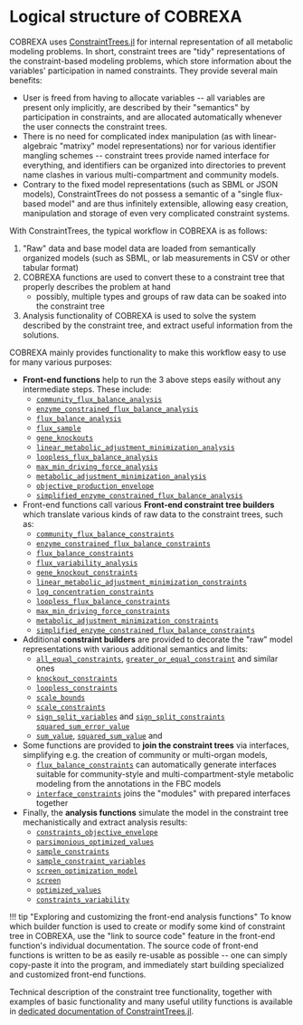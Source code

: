 
# Logical structure of COBREXA

COBREXA uses
[ConstraintTrees.jl](https://github.com/COBREXA/ConstraintTrees.jl) for
internal representation of all metabolic modeling problems. In short,
constraint trees are "tidy" representations of the constraint-based modeling
problems, which store information about the variables' participation in named
constraints. They provide several main benefits:

- User is freed from having to allocate variables -- all variables are present
  only implicitly, are described by their "semantics" by participation in
  constraints, and are allocated automatically whenever the user connects the
  constraint trees.
- There is no need for complicated index manipulation (as with linear-algebraic
  "matrixy" model representations) nor for various identifier mangling schemes
  -- constraint trees provide named interface for everything, and identifiers
  can be organized into directories to prevent name clashes in various
  multi-compartment and community models.
- Contrary to the fixed model representations (such as SBML or JSON models),
  ConstraintTrees do not possess a semantic of a "single flux-based model" and
  are thus infinitely extensible, allowing easy creation, manipulation and
  storage of even very complicated constraint systems.

With ConstraintTrees, the typical workflow in COBREXA is as follows:

1. "Raw" data and base model data are loaded from semantically organized models
   (such as SBML, or lab measurements in CSV or other tabular format)
2. COBREXA functions are used to convert these to a constraint tree that
   properly describes the problem at hand
   - possibly, multiple types and groups of raw data can be soaked into the
     constraint tree
3. Analysis functionality of COBREXA is used to solve the system described by
   the constraint tree, and extract useful information from the solutions.

COBREXA mainly provides functionality to make this workflow easy to use for
many various purposes:

- **Front-end functions** help to run the 3 above steps easily without any
  intermediate steps. These include:
  - [`community_flux_balance_analysis`](@ref)
  - [`enzyme_constrained_flux_balance_analysis`](@ref)
  - [`flux_balance_analysis`](@ref)
  - [`flux_sample`](@ref)
  - [`gene_knockouts`](@ref)
  - [`linear_metabolic_adjustment_minimization_analysis`](@ref)
  - [`loopless_flux_balance_analysis`](@ref)
  - [`max_min_driving_force_analysis`](@ref)
  - [`metabolic_adjustment_minimization_analysis`](@ref)
  - [`objective_production_envelope`](@ref)
  - [`simplified_enzyme_constrained_flux_balance_analysis`](@ref)
- Front-end functions call various **Front-end constraint tree builders** which
  translate various kinds of raw data to the constraint trees, such as:
  - [`community_flux_balance_constraints`](@ref)
  - [`enzyme_constrained_flux_balance_constraints`](@ref)
  - [`flux_balance_constraints`](@ref)
  - [`flux_variability_analysis`](@ref)
  - [`gene_knockout_constraints`](@ref)
  - [`linear_metabolic_adjustment_minimization_constraints`](@ref)
  - [`log_concentration_constraints`](@ref)
  - [`loopless_flux_balance_constraints`](@ref)
  - [`max_min_driving_force_constraints`](@ref)
  - [`metabolic_adjustment_minimization_constraints`](@ref)
  - [`simplified_enzyme_constrained_flux_balance_constraints`](@ref)
- Additional **constraint builders** are provided to decorate the "raw" model
  representations with various additional semantics and limits:
  - [`all_equal_constraints`](@ref), [`greater_or_equal_constraint`](@ref) and
    similar ones
  - [`knockout_constraints`](@ref)
  - [`loopless_constraints`](@ref)
  - [`scale_bounds`](@ref)
  - [`scale_constraints`](@ref)
  - [`sign_split_variables`](@ref) and [`sign_split_constraints`](@ref)
    [`squared_sum_error_value`](@ref)
  - [`sum_value`](@ref), [`squared_sum_value`](@ref) and
- Some functions are provided to **join the constraint trees** via interfaces,
  simplifying e.g. the creation of community or multi-organ models,
  - [`flux_balance_constraints`](@ref) can automatically generate interfaces
    suitable for community-style and multi-compartment-style metabolic
    modeling from the annotations in the FBC models
  - [`interface_constraints`](@ref) joins the "modules" with prepared
    interfaces together
- Finally, the **analysis functions** simulate the model in the constraint
  tree mechanistically and extract analysis results:
  - [`constraints_objective_envelope`](@ref)
  - [`parsimonious_optimized_values`](@ref)
  - [`sample_constraints`](@ref)
  - [`sample_constraint_variables`](@ref)
  - [`screen_optimization_model`](@ref)
  - [`screen`](@ref)
  - [`optimized_values`](@ref)
  - [`constraints_variability`](@ref)

!!! tip "Exploring and customizing the front-end analysis functions"
    To know which builder function is used to create or modify some kind of
    constraint tree in COBREXA, use the "link to source code" feature in the
    front-end function's individual documentation. The source code of front-end
    functions is written to be as easily re-usable as possible -- one can
    simply copy-paste it into the program, and immediately start building
    specialized and customized front-end functions.

Technical description of the constraint tree functionality, together with
examples of basic functionality and many useful utility functions is available
in [dedicated documentation of
ConstraintTrees.jl](https://cobrexa.github.io/ConstraintTrees.jl/).
